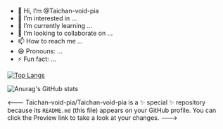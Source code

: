- 👋 Hi, I’m @Taichan-void-pia
- 👀 I’m interested in ...
- 🌱 I’m currently learning ...
- 💞️ I’m looking to collaborate on ...
- 📫 How to reach me ...
- 😄 Pronouns: ...
- ⚡ Fun fact: ...

[![Top Langs](https://github-readme-stats.vercel.app/api/top-langs/?username=Taichan-void-pia)](https://github.com/anuraghazra/github-readme-stats)

![Anurag's GitHub stats](https://github-readme-stats.vercel.app/api?username=Taichan-void-pia&show_icons=true)

<---
Taichan-void-pia/Taichan-void-pia is a ✨ special ✨ repository because its `README.md` (this file) appears on your GitHub profile.
You can click the Preview link to take a look at your changes.
--->
